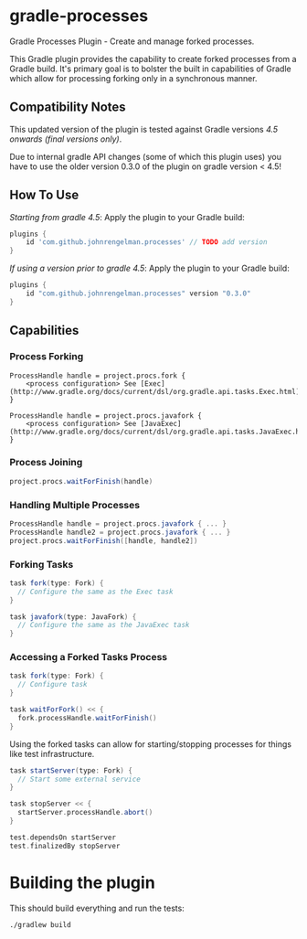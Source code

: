 gradle-processes
================

Gradle Processes Plugin - Create and manage forked processes.

This Gradle plugin provides the capability to create forked processes from a Gradle build. It's primary goal is to
bolster the built in capabilities of Gradle which allow for processing forking only in a synchronous manner.

Compatibility Notes
-------------------

This updated version of the plugin is tested against Gradle versions _4.5 onwards (final versions only)_.

Due to internal gradle API changes (some of which this plugin uses) you have to use the older version 0.3.0 of
the plugin on gradle version < 4.5!

How To Use
----------

*Starting from gradle 4.5*: Apply the plugin to your Gradle build:

```groovy
plugins {
    id 'com.github.johnrengelman.processes' // TODO add version
}
```

*If using a version prior to gradle 4.5*: Apply the plugin to your Gradle build:
```groovy
plugins {
    id "com.github.johnrengelman.processes" version "0.3.0"
}
```


Capabilities
------------

### Process Forking

```
ProcessHandle handle = project.procs.fork {
    <process configuration> See [Exec](http://www.gradle.org/docs/current/dsl/org.gradle.api.tasks.Exec.html)
}

ProcessHandle handle = project.procs.javafork {
    <process configuration> See [JavaExec](http://www.gradle.org/docs/current/dsl/org.gradle.api.tasks.JavaExec.html)
}
```

### Process Joining

```groovy
project.procs.waitForFinish(handle)
```

### Handling Multiple Processes

```groovy
ProcessHandle handle = project.procs.javafork { ... }
ProcessHandle handle2 = project.procs.javafork { ... }
project.procs.waitForFinish([handle, handle2])
```

### Forking Tasks

```groovy
task fork(type: Fork) {
  // Configure the same as the Exec task
}

task javafork(type: JavaFork) {
  // Configure the same as the JavaExec task
}
```

### Accessing a Forked Tasks Process

```groovy
task fork(type: Fork) {
  // Configure task
}

task waitForFork() << {
  fork.processHandle.waitForFinish()
}
```

Using the forked tasks can allow for starting/stopping processes for things like test infrastructure.

```groovy
task startServer(type: Fork) {
  // Start some external service
}

task stopServer << {
  startServer.processHandle.abort()
}

test.dependsOn startServer
test.finalizedBy stopServer
```

# Building the plugin

This should build everything and run the tests:

```bash
./gradlew build
```